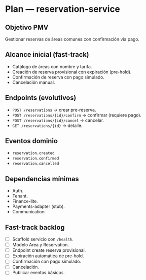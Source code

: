 # Plan — reservation-service

## Objetivo PMV
Gestionar reservas de áreas comunes con confirmación vía pago.

## Alcance inicial (fast-track)
- Catálogo de áreas con nombre y tarifa.
- Creación de reserva provisional con expiración (pre-hold).
- Confirmación de reserva con pago simulado.
- Cancelación manual.

## Endpoints (evolutivos)
- `POST /reservations` → crear pre-reserva.
- `POST /reservations/{id}/confirm` → confirmar (requiere pago).
- `POST /reservations/{id}/cancel` → cancelar.
- `GET /reservations/{id}` → detalle.

## Eventos dominio
- `reservation.created`
- `reservation.confirmed`
- `reservation.cancelled`

## Dependencias mínimas
- Auth.
- Tenant.
- Finance-lite.
- Payments-adapter (stub).
- Communication.

## Fast-track backlog
- [ ] Scaffold servicio con `/health`.
- [ ] Modelo Area y Reservation.
- [ ] Endpoint create reserva provisional.
- [ ] Expiración automática de pre-hold.
- [ ] Confirmación con pago simulado.
- [ ] Cancelación.
- [ ] Publicar eventos básicos.
